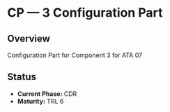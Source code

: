 # CP — 3 Configuration Part

## Overview
Configuration Part for Component 3 for ATA 07

## Status
- **Current Phase:** CDR
- **Maturity:** TRL 6
